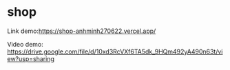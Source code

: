 # shop
Link demo:https://shop-anhminh270622.vercel.app/

Video demo: https://drive.google.com/file/d/10xd3RcVXf6TA5dk_9HQm492yA490n63t/view?usp=sharing
